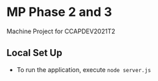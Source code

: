 # MP Phase 2 and 3
Machine Project for CCAPDEV2021T2

## Local Set Up
- To run the application, execute `node server.js`
 
